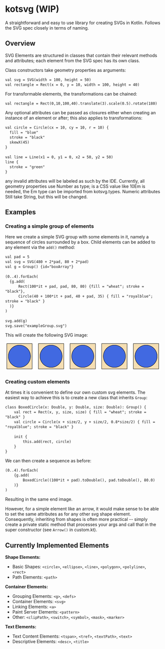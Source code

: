 # kotsvg (WIP)
A straightforward and easy to use library for creating SVGs in Kotlin. Follows the SVG spec closely in terms of naming.

## Overview

SVG Elements are structured in classes that contain their relevant methods and attributes; each element from the SVG spec has its own class.

Class constructors take geometry properties as arguments:
```
val svg = SVG(width = 100, height = 50)
val rectangle = Rect(x = 0, y = 10, width = 100, height = 40)
```

For transformable elements, the transformations can be chained:
```
val rectangle = Rect(0,10,100,40).translate(3).scale(0.5).rotate(180)
```
Any optional attributes can be passed as closures either when creating an instance of an element or after; this also applies to transformations:

```
val circle = Circle(cx = 10, cy = 10, r = 10) {
  fill = "blue"
  stroke = "black"
  skewX(45)
}

val line = Line(x1 = 0, y1 = 0, x2 = 50, y2 = 50)
line {
  stroke = "green"
}
```

any invalid attributes will be labeled as such by the IDE. 
Currently, all geometry properties use Number as type; is a CSS value like 10Em is needed, the Em type can be imported from kotsvg.types. Numeric attributes Still take String, but this will be changed.

## Examples

### Creating a simple group of elements

Here we create a simple SVG group with some elements in it, namely a sequence of circles surrounded by a box.  Child elements can be added to any element via the `add()` method:

```
val pad = 5
val svg = SVG(480 + 2*pad, 80 + 2*pad)
val g = Group() {id="boxArray"}

(0..4).forEach(
  {g.add(
      Rect(100*it + pad, pad, 80, 80) {fill = "wheat"; stroke = "black"},
      Circle(40 + 100*it + pad, 40 + pad, 35) { fill = "royalblue"; stroke = "black" }
  )}
)

svg.add(g)
svg.save("exampleGroup.svg")
```

This will create the following SVG image:

![](docs/exampleGroup.svg)

### Creating custom elements

At times it is convenient to define our own custom svg elements. The easiest way to achieve this is to create a new class that inherits `Group`:

```
class BoxedCircle(x: Double, y: Double, size: Double): Group() {
    val rect = Rect(x, y, size, size) { fill = "wheat"; stroke = "black" }
    val circle = Circle(x + size/2, y + size/2, 0.8*size/2) { fill = "royalblue"; stroke = "black" }

    init {
        this.add(rect, circle)
    }
}
```

We can then create a sequence as before:

```
(0..4).forEach(
    {g.add(
        BoxedCircle((100*it + pad).toDouble(), pad.toDouble(), 80.0)
    )}
)
```

Resulting in the same end image.

However, for a simple element like an arrow, it would make sense to be able to set the same attributes as for any other svg shape element. Consequently, inheriting from shapes is often more practical -- simply create a private static method that processes your args and call that in the super constructor (see `Arrow()` in custom.kt).


## Currently Implemented Elements

**Shape Elements:**
- Basic Shapes: `<circle>`, `<ellipse>`, `<line>`, `<polygon>`, `<polyline>`, `<rect>`
- Path Elements: `<path>`

**Container Elements:**
- Grouping Elements: `<g>`, `<defs>`
- Container Elements: `<svg>`
- Linking Elements: `<a>`
- Paint Server Elements: `<pattern>`
- Other: `<clipPath>`, `<switch>`, `<symbol>`, `<mask>`, `<marker>`

**Text Elements:**
- Text Content Elements: `<tspan>`, `<tref>`, `<textPath>`, `<text>`
- Descriptive Elements: `<desc>`, `<title>`
